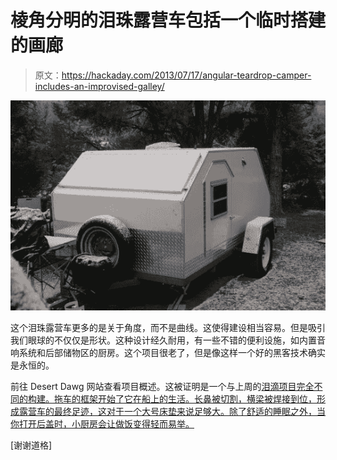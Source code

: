 # 棱角分明的泪珠露营车包括一个临时搭建的画廊

> 原文：<https://hackaday.com/2013/07/17/angular-teardrop-camper-includes-an-improvised-galley/>

[![01-vector-teardrop-camper](img/c0f313a55374916066ffbdf66bcd6900.png)](http://handmade.hackaday.com/wp-content/uploads/2013/07/01-vector-teardrop-camper.jpg)

这个泪珠露营车更多的是关于角度，而不是曲线。这使得建设相当容易。但是吸引我们眼球的不仅仅是形状。这种设计经久耐用，有一些不错的便利设施，如内置音响系统和后部储物区的厨房。这个项目很老了，但是像这样一个好的黑客技术确实是永恒的。

前往 Desert Dawg 网站查看项目概述。这被证明是一个与上周的[泪滴项目完全不同的构建。拖车的框架开始了它在船上的生活。长鼻被切割，横梁被焊接到位，形成露营车的最终足迹，这对于一个大号床垫来说足够大。除了舒适的睡眠之外，当你打开后盖时，小厨房会让做饭变得轻而易举。](http://handmade.hackaday.com/teardrop-camper-combines-simplicity-style-and-function/)

[谢谢道格]